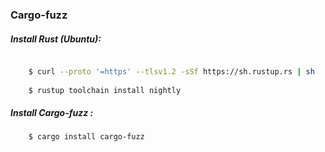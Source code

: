 ### Cargo-fuzz

##### Install Rust (Ubuntu):

```bash

	$ curl --proto '=https' --tlsv1.2 -sSf https://sh.rustup.rs | sh
	
	$ rustup toolchain install nightly
```


##### Install Cargo-fuzz :
```bash
	$ cargo install cargo-fuzz
```